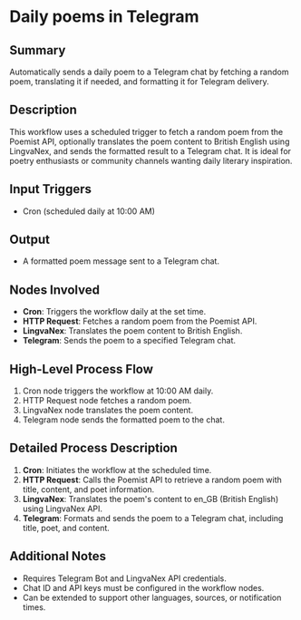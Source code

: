 # Daily poems in Telegram

## Summary
Automatically sends a daily poem to a Telegram chat by fetching a random poem, translating it if needed, and formatting it for Telegram delivery.

## Description
This workflow uses a scheduled trigger to fetch a random poem from the Poemist API, optionally translates the poem content to British English using LingvaNex, and sends the formatted result to a Telegram chat. It is ideal for poetry enthusiasts or community channels wanting daily literary inspiration.

## Input Triggers
- Cron (scheduled daily at 10:00 AM)

## Output
- A formatted poem message sent to a Telegram chat.

## Nodes Involved
- **Cron**: Triggers the workflow daily at the set time.
- **HTTP Request**: Fetches a random poem from the Poemist API.
- **LingvaNex**: Translates the poem content to British English.
- **Telegram**: Sends the poem to a specified Telegram chat.

## High-Level Process Flow
1. Cron node triggers the workflow at 10:00 AM daily.
2. HTTP Request node fetches a random poem.
3. LingvaNex node translates the poem content.
4. Telegram node sends the formatted poem to the chat.

## Detailed Process Description
1. **Cron**: Initiates the workflow at the scheduled time.
2. **HTTP Request**: Calls the Poemist API to retrieve a random poem with title, content, and poet information.
3. **LingvaNex**: Translates the poem's content to en_GB (British English) using LingvaNex API.
4. **Telegram**: Formats and sends the poem to a Telegram chat, including title, poet, and content.

## Additional Notes
- Requires Telegram Bot and LingvaNex API credentials.
- Chat ID and API keys must be configured in the workflow nodes.
- Can be extended to support other languages, sources, or notification times.
